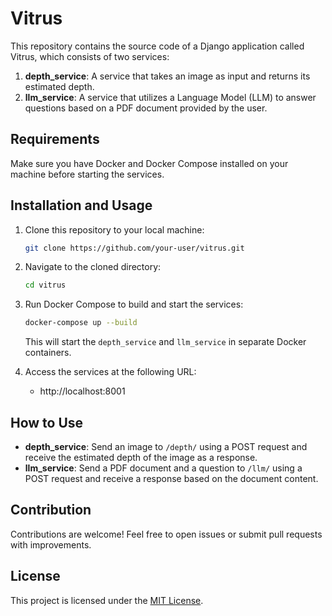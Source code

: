 # Vitrus

This repository contains the source code of a Django application called Vitrus, which consists of two services:

1. **depth_service**: A service that takes an image as input and returns its estimated depth.
2. **llm_service**: A service that utilizes a Language Model (LLM) to answer questions based on a PDF document provided by the user.

## Requirements

Make sure you have Docker and Docker Compose installed on your machine before starting the services.

## Installation and Usage

1. Clone this repository to your local machine:

    ```bash
    git clone https://github.com/your-user/vitrus.git
    ```

2. Navigate to the cloned directory:

    ```bash
    cd vitrus
    ```

3. Run Docker Compose to build and start the services:

    ```bash
    docker-compose up --build
    ```

    This will start the `depth_service` and `llm_service` in separate Docker containers.

4. Access the services at the following URL:

    - http://localhost:8001

## How to Use

- **depth_service**: Send an image to `/depth/` using a POST request and receive the estimated depth of the image as a response.
- **llm_service**: Send a PDF document and a question to `/llm/` using a POST request and receive a response based on the document content.

## Contribution

Contributions are welcome! Feel free to open issues or submit pull requests with improvements.

## License

This project is licensed under the [MIT License](LICENSE).